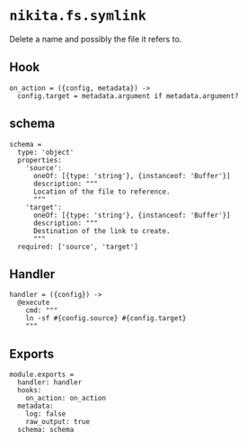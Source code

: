 
# `nikita.fs.symlink`

Delete a name and possibly the file it refers to.

## Hook

    on_action = ({config, metadata}) ->
      config.target = metadata.argument if metadata.argument?

## schema

    schema =
      type: 'object'
      properties:
        'source':
          oneOf: [{type: 'string'}, {instanceof: 'Buffer'}]
          description: """
          Location of the file to reference.
          """
        'target':
          oneOf: [{type: 'string'}, {instanceof: 'Buffer'}]
          description: """
          Destination of the link to create.
          """
      required: ['source', 'target']

## Handler

    handler = ({config}) ->
      @execute
        cmd: """
        ln -sf #{config.source} #{config.target}
        """

## Exports

    module.exports =
      handler: handler
      hooks:
        on_action: on_action
      metadata:
        log: false
        raw_output: true
      schema: schema
